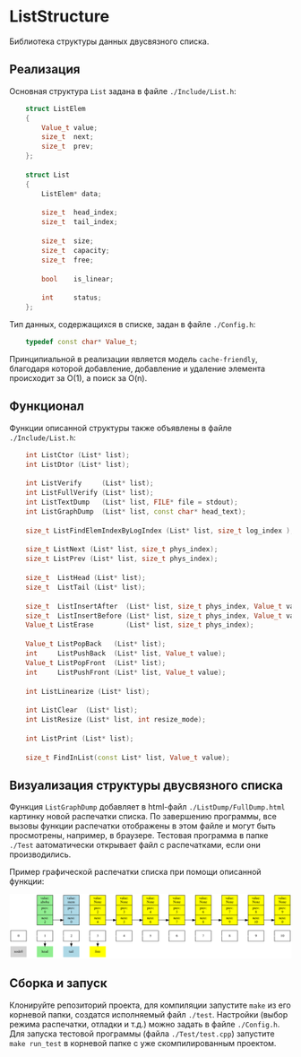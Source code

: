 # ListStructure

Библиотека структуры данных двусвязного списка.

## Реализация

Основная структура ``List`` задана в файле ``./Include/List.h``:

```C++
    struct ListElem
    {
        Value_t value;
        size_t  next;
        size_t  prev;
    };

    struct List
    {
        ListElem* data;

        size_t  head_index;
        size_t  tail_index;

        size_t  size;
        size_t  capacity;
        size_t  free;

        bool    is_linear;

        int     status;
    };
```

Тип данных, содержащихся в списке, задан в файле ``./Config.h``:
```C++
    typedef const char* Value_t;
```

Принципиальной в реализации является модель ``cache-friendly``, благодаря которой добавление, добавление и удаление элемента происходит за O(1), а поиск за O(n).

## Функционал

Функции описанной структуры также объявлены в файле ``./Include/List.h``:

```C++
    int ListCtor (List* list);                                              // <-- конструктор
    int ListDtor (List* list);                                              // <-- деструктор

    int ListVerify     (List* list);                                        // <-- быстрый верификатор
    int ListFullVerify (List* list);                                        // <-- полный верификатор
    int ListTextDump   (List* list, FILE* file = stdout);                   // <-- текстовая распечатка структуры списка
    int ListGraphDump  (List* list, const char* head_text);                 // <-- графическая визуализация структуры списка

    size_t ListFindElemIndexByLogIndex (List* list, size_t log_index );     // <-- поиск физического индекса элемента по его логическому индексу

    size_t ListNext (List* list, size_t phys_index);                        // <-- физический индекс следующего элемента
    size_t ListPrev (List* list, size_t phys_index);                        // <-- физический индекс предыдущего элемента

    size_t  ListHead (List* list);                                          // <-- физический индекс "головы" списка
    size_t  ListTail (List* list);                                          // <-- физический индекс "хвоста" списка

    size_t  ListInsertAfter  (List* list, size_t phys_index, Value_t value);    // <-- вставка элемента после заданного
    size_t  ListInsertBefore (List* list, size_t phys_index, Value_t value);    // <-- вставка элемента перед заданным
    Value_t ListErase        (List* list, size_t phys_index);                   // <-- удаление элемента по физ. индексу

    Value_t ListPopBack   (List* list);                                     // <-- удаление элемента из конца списка
    int     ListPushBack  (List* list, Value_t value);                      // <-- добавление элемента в конец списка
    Value_t ListPopFront  (List* list);                                     // <-- удаление элемента из начала списка
    int     ListPushFront (List* list, Value_t value);                      // <-- добавление элемента в начало списка

    int ListLinearize (List* list);                                         // <-- линеаризация списка

    int ListClear  (List* list);                                            // <-- очищстка списка (удаление всех элементов)
    int ListResize (List* list, int resize_mode);                           // <-- изменение размера списка (увеличение/уменьшение)

    int ListPrint (List* list);                                             // <-- печать списка в логическом порядке следования элементов

    size_t FindInList(const List* list, Value_t value);                     // <-- поиск физического индекса элемента списка по значению
```

## Визуализация структуры двусвязного списка

Функция ``ListGraphDump`` добавляет в html-файл ``./ListDump/FullDump.html`` картинку новой распечатки списка. По завершению программы, все вызовы функции распечатки отображены в этом файле и могут быть просмотрены, например, в браузере. Тестовая программа в папке ``./Test`` аатоматически открывает файл с распечатками, если они производились.

Пример графической распечатки списка при помощи описанной функции:

![GraphDump](Pictures/GraphDump2.svg)

## Сборка и запуск

Клонируйте репозиторий проекта, для компиляции запустите ``make`` из его корневой папки, создатся исполняемый файл ``./test``. Настройки (выбор режима распечатки, отладки и т.д.) можно задать в файле ``./Config.h``. Для запуска тестовой программы (файла ``./Test/test.cpp``) запустите ``make run_test`` в корневой папке с уже скомпилированным проектом.
